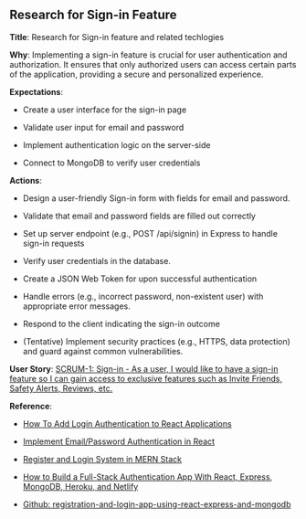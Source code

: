 ## Research for Sign-in Feature

**Title**: Research for Sign-in feature and related techlogies

**Why**: Implementing a sign-in feature is crucial for user authentication and authorization. It ensures that only authorized users can access certain parts of the application, providing a secure and personalized experience.

**Expectations**:
* Create a user interface for the sign-in page

* Validate user input for email and password

* Implement authentication logic on the server-side

* Connect to MongoDB to verify user credentials

**Actions**:
* Design a user-friendly Sign-in form with fields for email and password.

* Validate that email and password fields are filled out correctly

* Set up server endpoint (e.g., POST /api/signin) in Express to handle sign-in requests

* Verify user credentials in the database.

* Create a JSON Web Token for upon successful authentication

* Handle errors (e.g., incorrect password, non-existent user) with appropriate error messages.

* Respond to the client indicating the sign-in outcome

* (Tentative) Implement security practices (e.g., HTTPS, data protection) and guard against common vulnerabilities.

**User Story**: [SCRUM-1: Sign-in - As a user, I would like to have a sign-in feature so I can gain access to exclusive features such as Invite Friends, Safety Alerts, Reviews, etc.](https://cs3398f23romulans1.atlassian.net/browse/SCRUM-1)

**Reference**: 
* [How To Add Login Authentication to React Applications](https://www.digitalocean.com/community/tutorials/how-to-add-login-authentication-to-react-applications)

* [Implement Email/Password Authentication in React](https://www.mongodb.com/developer/products/atlas/email-password-authentication-react/)

* [Register and Login System in MERN Stack](https://dev.to/crackingdemon/register-and-login-system-in-mern-stack-1n98)

* [How to Build a Full-Stack Authentication App With React, Express, MongoDB, Heroku, and Netlify](https://www.freecodecamp.org/news/how-to-build-a-fullstack-authentication-system-with-react-express-mongodb-heroku-and-netlify/)

* [Github: registration-and-login-app-using-react-express-and-mongodb](https://github.com/Aklilu-Mandefro/registration-and-login-app-using-react-express-and-mongodb)